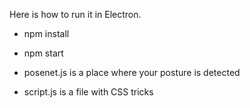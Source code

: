 Here is how to run it in Electron.
* npm install
* npm start


* posenet.js is a place where your posture is detected
* script.js is a file with CSS tricks
